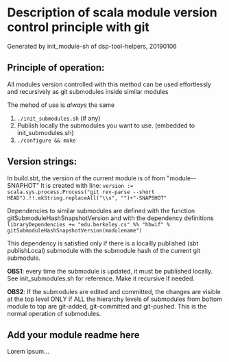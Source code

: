 # Description of scala module version control principle with git
Generated by init_module-sh of dsp-tool-helpers, 20190106

## Principle of operation:
All modules version controlled with this method can be used effortlessly 
and recursively as git submodules inside similar modules

The mehod of use is _always_ the same
1. `./init_submodules.sh` (if any)
2. Publish locally the submodules you want to use.
    (embedded to init_submodules.sh)
3. `./configure && make`

## Version strings:
In build.sbt, the version of the current module is of from
"module-<commit-hash>-SNAPHOT"
It is created with line: 
`version := scala.sys.process.Process("git rev-parse --short HEAD").!!.mkString.replaceAll("\\s", "")+"-SNAPSHOT"`

Dependencies to similar submodules are defined with the 
function gitSubmoduleHashSnapshotVersion
and with the dependency definitions
`libraryDependencies += "edu.berkeley.cs" %% "hbwif" % gitSubmoduleHashSnapshotVersion(modulename")`

This dependency is satisfied only if there is a locallly published (sbt publishLocal) submodule 
with the submodule hash of the current git submodule.

**OBS1**: every time the submodule is updated, it must be published locally.
See init_submodules.sh for reference. Make it recursive if needed.

**OBS2**: If the submodules are edited and committed, the changes are visible 
at the top level ONLY if ALL the hierarchy levels of submodules from bottom 
module to top are git-added, git-committed and git-pushed.
This is the normal operation of submodules.

## Add your module readme here
Lorem ipsum...

